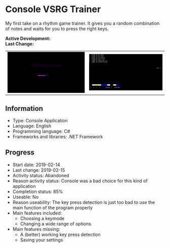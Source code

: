 # Console VSRG Trainer
My first take on a rhythm game trainer. It gives you a random combination of notes and waits for you to press the right keys.

**Active Development:** <br>
**Last Change:** <br>

| | |
| :---: | :---: |
| ![](/Screenshots/1-Loading_Screen.png) | ![](/Screenshots/2-In_Game.png) |

## Information
- Type: Console Application
- Language: English
- Programming language: C#
- Frameworks and libraries: .NET Framework

## Progress
- Start date: 2019-02-14
- Last change: 2019-02-15
- Activity status: Abandoned
- Reason activity status: Console was a bad choice for this kind of application
- Completion status: 85%
- Useable: No
- Reason useability: The key press detection is just too bad to use the main function of the program properly
- Main features included: 
	- Choosing a keymode
	- Changing a wide range of options
- Main features missing: 
	- A (better) working key press detection
	- Saving your settings
